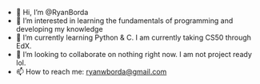 - 👋 Hi, I’m @RyanBorda
- 👀 I’m interested in learning the fundamentals of programming and developing my knowledge
- 🌱 I’m currently learning Python & C. I am currently taking CS50 through EdX.
- 💞️ I’m looking to collaborate on nothing right now. I am not project ready lol.
- 📫 How to reach me: ryanwborda@gmail.com
